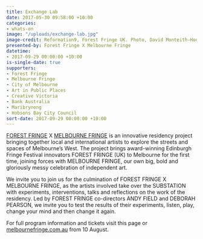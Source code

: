 ```yaml
---
title: Exchange Lab
date: 2017-05-30 09:58:00 +10:00
categories:
- whats-on
image: "/uploads/exchange-lab.jpg"
image-credit: Reformation9, Forest Fringe UK. Photo, David Monteith-Hodge
presented-by: Forest Fringe X Melbourne Fringe
datetime:
- 2017-09-29 00:00:00 +10:00
is-single-date: true
supporters:
- Forest Fringe
- Melbourne Fringe
- City of Melbourne
- Art in Public Places
- Creative Victoria
- Bank Australia
- Maribrynong
- Hobsons Bay City Council
sort-date: 2017-09-29 00:00:00 +10:00
---
```


[FOREST FRINGE](http://www.forestfringe.co.uk/) X [MELBOURNE FRINGE](https://melbournefringe.com.au/) is an innovative residency project bringing together local and international artists to explore the streets and spaces of Melbourne’s West. The project brings award-winning Edinburgh Fringe Festival innovators FOREST FRINGE (UK) to Melbourne for the first time, joining forces with MELBOURNE FRINGE, our own big, bold and gloriously messy celebration of independent art. 

We invite you to join us for the culmination of FOREST FRINGE X MELBOURNE FRINGE, as the artists involved take over the SUBSTATION with experiments, interventions, talks and reflections on the work of the residency. Led by FOREST FRINGE co-directors ANDY FIELD and DEBORAH PEARSON, we invite you to test the results of their experiments, listen, play, change your mind and then change it again.

For full program information and tickets visit this page or [melbournefringe.com.au](https://melbournefringe.com.au/) from 10 August.

